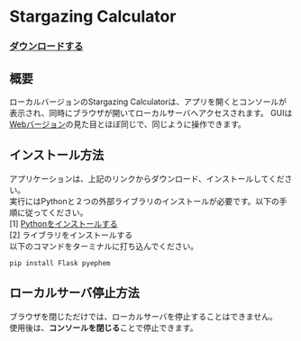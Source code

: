 # Stargazing Calculator

### [ダウンロードする](https://github.com/mahiromiyake/stargazing/releases)

## 概要
ローカルバージョンのStargazing Calculatorは、アプリを開くとコンソールが表示され、同時にブラウザが開いてローカルサーバへアクセスされます。
GUIは[Webバージョン](https://www.skycluster.jp/stargazing)の見た目とほぼ同じで、同じように操作できます。

## インストール方法
アプリケーションは、上記のリンクからダウンロード、インストールしてください。  
実行にはPythonと２つの外部ライブラリのインストールが必要です。以下の手順に従ってください。  
[1] [Pythonをインストールする](https://www.python.org/downloads/)  
[2] ライブラリをインストールする  
以下のコマンドをターミナルに打ち込んでください。  

`pip install Flask pyephem`

## ローカルサーバ停止方法
ブラウザを閉じただけでは、ローカルサーバを停止することはできません。  
使用後は、**コンソールを閉じる**ことで停止できます。
